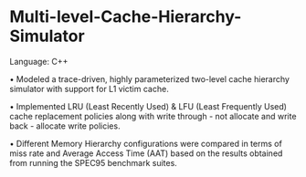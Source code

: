 # Multi-level-Cache-Hierarchy-Simulator

Language: C++

• Modeled a trace-driven, highly parameterized two-level cache hierarchy simulator with support for L1 victim cache. 

• Implemented LRU (Least Recently Used) & LFU (Least Frequently Used) cache replacement policies along with write through - not allocate and write back - allocate write policies.

• Different Memory Hierarchy configurations were compared in terms of miss rate and Average Access Time (AAT) based on the results obtained from running the SPEC95 benchmark suites.
